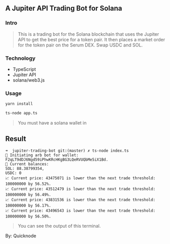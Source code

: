 ## A Jupiter API Trading Bot for Solana

### Intro
> This is a trading bot for the Solana blockchain that uses the Jupiter API to get the best price for a token pair. It then places a market order for the token pair on the Serum DEX.
> Swap USDC and SOL.

### Technology
- TypeScript
- Jupiter API 
- solana/web3.js

### Usage

```bash
yarn install 

ts-node app.ts
```
> You must have a solana wallet in 

## Result
```
➜  jupiter-trading-bot git:(master) ✗ ts-node index.ts
🤖 Initiating arb bot for wallet: F2qLT9dDJ6Ngd59iPhwKRcHKgBG3LQeRVUQbMe5iX1Bd.
🏦 Current balances:
SOL: 88.38799354,
USDC: 0
📈 Current price: 43475071 is lower than the next trade threshold: 100000000 by 56.52%.
📈 Current price: 43512479 is lower than the next trade threshold: 100000000 by 56.49%.
📈 Current price: 43831536 is lower than the next trade threshold: 100000000 by 56.17%.
📈 Current price: 43496543 is lower than the next trade threshold: 100000000 by 56.50%.
```
> You can see the output of this terminal.


By: Quicknode